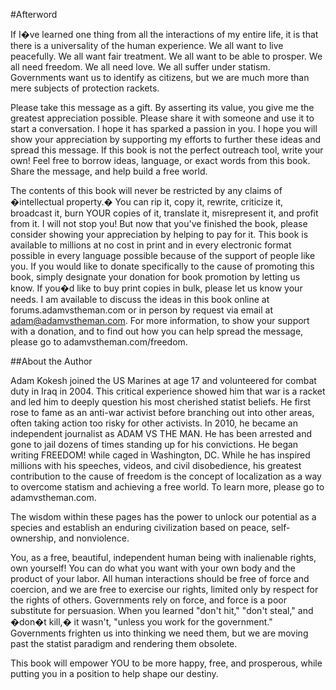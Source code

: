 #Afterword

If I�ve learned one thing from all the interactions of my entire life, it is that there is a universality of the human experience. We all want to live peacefully. We all want fair treatment. We all want to be able to prosper. We all need freedom. We all need love. We all suffer under statism. Governments want us to identify as citizens, but we are much more than mere subjects of protection rackets.

Please take this message as a gift. By asserting its value, you give me the greatest appreciation possible. Please share it with someone and use it to start a conversation. I hope it has sparked a passion in you. I hope you will show your appreciation by supporting my efforts to further these ideas and spread this message. If this book is not the perfect outreach tool, write your own! Feel free to borrow ideas, language, or exact words from this book. Share the message, and help build a free world.

The contents of this book will never be restricted by any claims of �intellectual property.� You can rip it, copy it, rewrite, criticize it, broadcast it, burn YOUR copies of it, translate it, misrepresent it, and profit from it. I will not stop you! But now that you've finished the book, please consider showing your appreciation by helping to pay for it. This book is available to millions at no cost in print and in every electronic format possible in every language possible because of the support of people like you. If you would like to donate specifically to the cause of promoting this book, simply designate your donation for book promotion by letting us know. If you�d like to buy print copies in bulk, please let us know your needs. I am available to discuss the ideas in this book online at forums.adamvstheman.com or in person by request via email at adam@adamvstheman.com. For more information, to show your support with a donation, and to find out how you can help spread the message, please go to adamvstheman.com/freedom.

##About the Author

Adam Kokesh joined the US Marines at age 17 and volunteered for combat duty in Iraq in 2004. This critical experience showed him that war is a racket and led him to deeply question his most cherished statist beliefs. He first rose to fame as an anti-war activist before branching out into other areas, often taking action too risky for other activists. In 2010, he became an independent journalist as ADAM VS THE MAN. He has been arrested and gone to jail dozens of times standing up for his convictions. He began writing FREEDOM! while caged in Washington, DC. While he has inspired millions with his speeches, videos, and civil disobedience, his greatest contribution to the cause of freedom is the concept of localization as a way to overcome statism and achieving a free world. To learn more, please go to adamvstheman.com.

The wisdom within these pages has the power to unlock our potential as a species and establish an enduring civilization based on peace, self-ownership, and nonviolence.

You, as a free, beautiful, independent human being with inalienable rights, own yourself! You can do what you want with your own body and the product of your labor. All human interactions should be free of force and coercion, and we are free to exercise our rights, limited only by respect for the rights of others. Governments rely on force, and force is a poor substitute for persuasion. When you learned "don't hit," "don't steal," and �don�t kill,� it wasn't, "unless you work for the government." Governments frighten us into thinking we need them, but we are moving past the statist paradigm and rendering them obsolete.

This book will empower YOU to be more happy, free, and prosperous, while putting you in a position to help shape our destiny.
